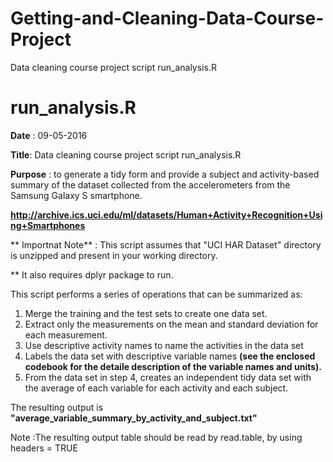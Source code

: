 # Getting-and-Cleaning-Data-Course-Project
Data cleaning course project script run_analysis.R


# run_analysis.R

**Date** : 09-05-2016

**Title**: Data cleaning course project script run_analysis.R

**Purpose** : to generate a tidy form and provide a subject and activity-based summary 
of the dataset collected from the accelerometers from the Samsung Galaxy S smartphone.

**http://archive.ics.uci.edu/ml/datasets/Human+Activity+Recognition+Using+Smartphones**

** Importnat Note** : This script assumes that "UCI HAR Dataset" directory is unzipped and present in your working directory.

** It also requires dplyr package to run.

This script performs  a series of operations that can be summarized as:

1. Merge the training and the test sets to create one data set.
2. Extract only the measurements on the mean and standard deviation for each measurement.
3. Use descriptive activity names to name the activities in the data set
4. Labels the data set with descriptive variable names **(see the enclosed codebook for the detaile description of the variable names and units).**
5. From the data set in step 4, creates an independent tidy data set with the average of each variable for each activity and each subject.

The resulting output is **"average_variable_summary_by_activity_and_subject.txt"** 

Note :The resulting output table should be read by read.table, by using headers = TRUE
